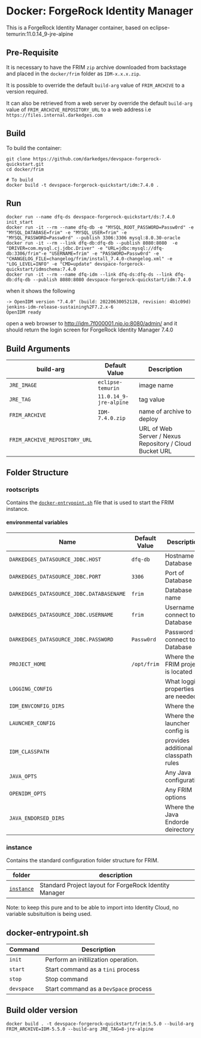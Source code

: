 # Docker: ForgeRock Identity Manager

This is a ForgeRock Identity Manager container, based on eclipse-temurin:11.0.14_9-jre-alpine

## Pre-Requisite

It is necessary to have the FRIM `zip` archive downloaded from backstage and placed in the `docker/frim` folder as `IDM-x.x.x.zip`.

It is possible to override the default `build-arg` value of `FRIM_ARCHIVE` to a version required.

It can also be retrieved from a web server by override the default `build-arg` value of `FRIM_ARCHIVE_REPOSITORY_URL` to a web address i.e `https://files.internal.darkedges.com`

## Build

To build the container:

```console
git clone https://github.com/darkedges/devspace-forgerock-quickstart.git
cd docker/frim

# To build
docker build -t devspace-forgerock-quickstart/idm:7.4.0 .
```

## Run

```console
docker run --name dfq-ds devspace-forgerock-quickstart/ds:7.4.0 init_start
docker run -it --rm --name dfq-db -e "MYSQL_ROOT_PASSWORD=Passw0rd" -e "MYSQL_DATABASE=frim" -e "MYSQL_USER=frim" -e "MYSQL_PASSWORD=Passw0rd" --publish 3306:3306 mysql:8.0.30-oracle
docker run -it --rm --link dfq-db:dfq-db --publish 8080:8080  -e "DRIVER=com.mysql.cj.jdbc.Driver" -e "URL=jdbc:mysql://dfq-db:3306/frim"-e "USERNAME=frim" -e "PASSWORD=Passw0rd" -e "CHANGELOG_FILE=changelog/frim/install_7.4.0-changelog.xml" -e "LOG_LEVEL=INFO" -e "CMD=update" devspace-forgerock-quickstart/idmschema:7.4.0
docker run -it --rm --name dfq-idm --link dfq-ds:dfq-ds --link dfq-db:dfq-db --publish 8080:8080 devspace-forgerock-quickstart/idm:7.4.0
```

when it shows the following

```console
-> OpenIDM version "7.4.0" (build: 20220630052128, revision: 4b1c09d) jenkins-idm-release-sustaining%2F7.2.x-6
OpenIDM ready
```

open a web browser to <http://idm.7f000001.nip.io:8080/admin/> and it should return the login screen for ForgeRock Identity Manager 7.4.0

## Build Arguments

| build-arg                     | Default Value          | Description                                             |
| ----------------------------- | ---------------------- | ------------------------------------------------------- |
| `JRE_IMAGE`                   | `eclipse-temurin`      | image name                                              |
| `JRE_TAG`                     | `11.0.14_9-jre-alpine` | tag value                                               |
| `FRIM_ARCHIVE`                | `IDM-7.4.0.zip`        | name of archive to deploy                               |
| `FRIM_ARCHIVE_REPOSITORY_URL` |                        | URL of Web Server / Nexus Repository / Cloud Bucket URL |

## Folder Structure

### rootscripts

Contains the [`docker-entrypoint.sh`](rootscripts/docker-entrypoint.sh) file that is used to start the FRIM instance.

#### environmental variables

| Name                                     | Default Value | Description                          |
| ---------------------------------------- | ------------- | ------------------------------------ |
| `DARKEDGES_DATASOURCE_JDBC.HOST`         | `dfq-db`      | Hostname of Database                 |
| `DARKEDGES_DATASOURCE_JDBC.PORT`         | `3306`        | Port of Database                     |
| `DARKEDGES_DATASOURCE_JDBC.DATABASENAME` | `frim`        | Database name                        |
| `DARKEDGES_DATASOURCE_JDBC.USERNAME`     | `frim`        | Username to connect to Database      |
| `DARKEDGES_DATASOURCE_JDBC.PASSWORD`     | `Passw0rd`    | Password to connect to Database      |
| `PROJECT_HOME`                           | `/opt/frim`   | Where the FRIM project is located    |
| `LOGGING_CONFIG`                         |               | What logging properties are needed   |
| `IDM_ENVCONFIG_DIRS`                     |               | Where the                            |
| `LAUNCHER_CONFIG`                        |               | Where the launcher config is         |
| `IDM_CLASSPATH`                          |               | provides additional classpath rules  |
| `JAVA_OPTS`                              |               | Any Java configuration               |
| `OPENIDM_OPTS`                           |               | Any FRIM options                     |
| `JAVA_ENDORSED_DIRS`                     |               | Where the Java Endorde deirectory is |

### instance

Contains the standard configuration folder structure for FRIM.

| folder                 | description                                            |
| ---------------------- | ------------------------------------------------------ |
| [`instance`](instance) | Standard Project layout for ForgeRock Identity Manager |

Note: to keep this pure and to be able to import into Identity Cloud, no variable subsituition is being used.

## docker-entrypoint.sh

| Command    | Description                               |
| ---------- | ----------------------------------------- |
| `init`     | Perform an initilization operation.       |
| `start`    | Start command     as a `tini` process     |
| `stop`     | Stop command                              |
| `devspace` | Start command     as a `DevSpace` process |


## Build older version

```console
docker build . -t devspace-forgerock-quickstart/frim:5.5.0 --build-arg FRIM_ARCHIVE=IDM-5.5.0 --build-arg JRE_TAG=8-jre-alpine
```